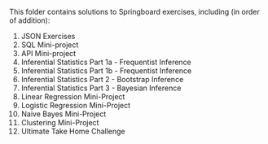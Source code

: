 This folder contains solutions to Springboard exercises, including (in order of addition):

1. JSON Exercises
2. SQL Mini-project
3. API Mini-project
4. Inferential Statistics Part 1a - Frequentist Inference
5. Inferential Statistics Part 1b - Frequentist Inference
6. Inferential Statistics Part 2 - Bootstrap Inference
7. Inferential Statistics Part 3 - Bayesian Inference
8. Linear Regression Mini-Project
9. Logistic Regression Mini-Project
10. Naive Bayes Mini-Project
11. Clustering Mini-Project
12. Ultimate Take Home Challenge
